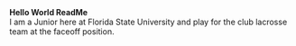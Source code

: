 <b>
Hello World ReadMe
</b>
<br>I am a Junior here at Florida State University and play for the club lacrosse team at the faceoff position.
